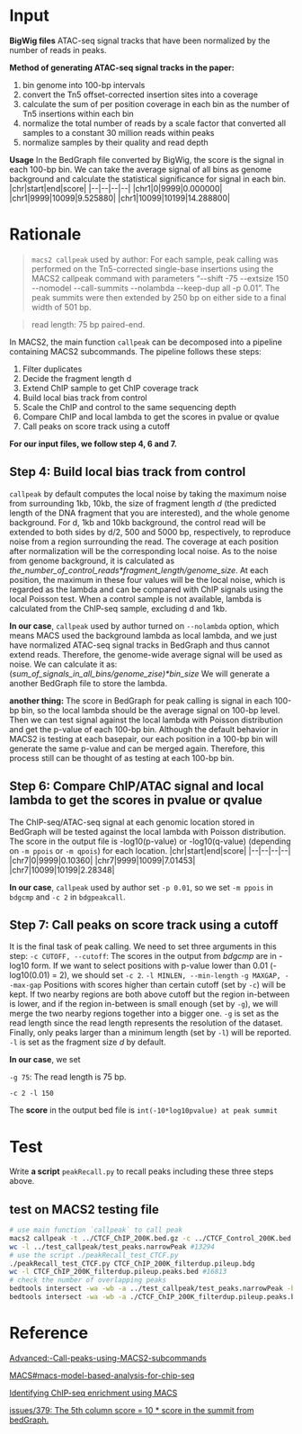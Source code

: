 # Input
**BigWig files**
ATAC-seq signal tracks that have been normalized by the number of reads in peaks. 

**Method of generating ATAC-seq signal tracks in the paper:**
 1. bin genome into 100-bp intervals
 2. convert the Tn5 offset-corrected insertion sites into a coverage
 3. calculate the sum of per position coverage in each bin as the number of Tn5 insertions within each bin
 4. normalize the total number of reads by a scale factor that converted all samples to a constant 30 million reads within peaks
 5. normalize samples by their quality and read depth

**Usage**
In the BedGraph file converted by BigWig, the score is the signal in each 100-bp bin. We can take the average signal of all bins as genome background and calculate the statistical significance for signal in each bin.
|chr|start|end|score|
|--|--|--|--|
|chr1|0|9999|0.000000|
|chr1|9999|10099|9.525880|
|chr1|10099|10199|14.288800|
# Rationale
> `macs2 callpeak` used by author: For each sample, peak calling was performed on the Tn5-corrected single-base insertions using the MACS2 callpeak command with parameters “--shift -75 --extsize 150 --nomodel --call-summits --nolambda --keep-dup all -p 0.01”. The peak summits were then extended by 250 bp on either side to a final width of 501 bp.

> read length: 75 bp paired-end.

In MACS2, the main function `callpeak` can be decomposed into a pipeline containing MACS2 subcommands. The pipeline follows these steps: 
1. Filter duplicates
2. Decide the fragment length d
3. Extend ChIP sample to get ChIP coverage track
4. Build local bias track from control
5. Scale the ChIP and control to the same sequencing depth
6. Compare ChIP and local lambda to get the scores in pvalue or qvalue
7. Call peaks on score track using a cutoff

**For our input files, we follow step 4, 6 and 7.**
## Step 4: Build local bias track from control
`callpeak` by default computes the local noise by taking the maximum noise from surrounding 1kb, 10kb, the size of fragment length _d_ (the predicted length of the DNA fragment that you are interested), and the whole genome background. For d, 1kb and 10kb background, the control read will be extended to both sides by d/2, 500 and 5000 bp, respectively, to reproduce noise from a region surrounding the read. The coverage at each position after normalization will be the corresponding local noise. As to the noise from genome background, it is calculated as _the_number_of_control_reads*fragment_length/genome_size_. At each position, the maximum in these four values will be the local noise, which is regarded as the lambda and can be compared with ChIP signals using the local Poisson test. When a control sample is not available, lambda is calculated from the ChIP-seq sample, excluding d and 1kb.

**In our case**, `callpeak` used by author turned on `--nolambda` option, which means MACS used the background lambda as local lambda, and we just have normalized ATAC-seq signal tracks in BedGraph and thus cannot extend reads. Therefore, the genome-wide average signal will be used as noise. We can calculate it as:
(_sum_of_signals_in_all_bins/genome_zise)*bin_size_
We will generate a another BedGraph file to store the lambda.

**another thing:** The score in BedGraph for peak calling is signal in each 100-bp bin, so the local lambda should be the average signal on 100-bp level. Then we can test signal against the local lambda with Poisson distribution and get the p-value of each 100-bp bin. Although the default behavior in MACS2 is testing at each basepair, our each position in a 100-bp bin will generate the same p-value and can be merged again. Therefore, this process still can be thought of as testing at each 100-bp bin.
## Step 6: Compare ChIP/ATAC signal and local lambda to get the scores in pvalue or qvalue
The ChIP-seq/ATAC-seq signal at each genomic location stored in BedGraph will be tested against the local lambda with Poisson distribution. The score in the output file is -log10(p-value) or -log10(q-value) (depending on `-m ppois` or `-m qpois`) for each location.
|chr|start|end|score|
|--|--|--|--|
|chr7|0|9999|0.10360|
|chr7|9999|10099|7.01453|
|chr7|10099|10199|2.28348|

**In our case**, `callpeak` used by author set `-p 0.01`, so we set `-m ppois` in `bdgcmp` and `-c 2` in `bdgpeakcall`.
## Step 7: Call peaks on score track using a cutoff
It is the final task of peak calling. We need to set three arguments in this step:
`-c CUTOFF, --cutoff`:  The scores in the output from _bdgcmp_ are in -log10 form. If we want to select positions with p-value lower than 0.01 (-log10(0.01) = 2), we should set `-c 2`.
`-l MINLEN, --min-length`
`-g MAXGAP, --max-gap`
Positions with scores higher than certain cutoff (set by `-c`) will be kept. If two nearby regions are both above cutoff but the region in-between is lower, and if the region in-between is small enough (set by `-g`), we will merge the two nearby regions together into a bigger one. `-g` is set as the read length since the read length represents the resolution of the dataset. Finally, only peaks larger than a minimum length (set by `-l`) will be reported. `-l` is set as the fragment size _d_ by default. 

**In our case**, we set 

`-g 75`: The read length is 75 bp.

`-c 2 -l 150`

The **score** in the output bed file is `int(-10*log10pvalue) at peak summit`
# Test
Write **a script** `peakRecall.py` to recall peaks including these three steps above.
## test on MACS2 testing file
```bash
# use main function `callpeak` to call peak
macs2 callpeak -t ../CTCF_ChIP_200K.bed.gz -c ../CTCF_Control_200K.bed.gz -f BED -g hs -n test -B
wc -l ../test_callpeak/test_peaks.narrowPeak #13294
# use the script ./peakRecall_test_CTCF.py
./peakRecall_test_CTCF.py CTCF_ChIP_200K_filterdup.pileup.bdg
wc -l CTCF_ChIP_200K_filterdup.pileup.peaks.bed #16813 
# check the number of overlapping peaks
bedtools intersect -wa -wb -a ../test_callpeak/test_peaks.narrowPeak -b ./CTCF_ChIP_200K_filterdup.pileup.peaks.bed -sorted -filenames -f 1.0 | wc -l # 13294
bedtools intersect -wa -wb -a ./CTCF_ChIP_200K_filterdup.pileup.peaks.bed -b ../test_callpeak/test_peaks.narrowPeak -sorted -filenames -f 1.0 | wc -l # 12284
```
# Reference
[Advanced:-Call-peaks-using-MACS2-subcommands](https://github.com/macs3-project/MACS/wiki/Advanced:-Call-peaks-using-MACS2-subcommands)

[MACS#macs-model-based-analysis-for-chip-seq](https://github.com/macs3-project/MACS#macs-model-based-analysis-for-chip-seq)

[Identifying ChIP-seq enrichment using MACS](https://www.nature.com/articles/nprot.2012.101)

[issues/379: The 5th column score = 10 * score in the summit from bedGraph.](https://github.com/macs3-project/MACS/issues/379)

<!--stackedit_data:
eyJoaXN0b3J5IjpbMTgzNzQzNDQ5MywtMTIwMTIxMjI5Nl19
-->